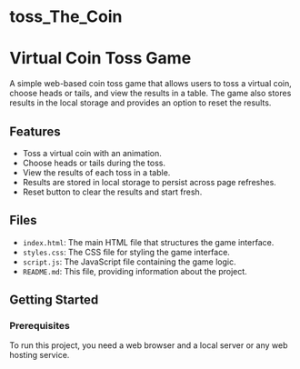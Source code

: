 # toss_The_Coin
# Virtual Coin Toss Game

A simple web-based coin toss game that allows users to toss a virtual coin, choose heads or tails, and view the results in a table. The game also stores results in the local storage and provides an option to reset the results.

## Features

- Toss a virtual coin with an animation.
- Choose heads or tails during the toss.
- View the results of each toss in a table.
- Results are stored in local storage to persist across page refreshes.
- Reset button to clear the results and start fresh.

## Files

- `index.html`: The main HTML file that structures the game interface.
- `styles.css`: The CSS file for styling the game interface.
- `script.js`: The JavaScript file containing the game logic.
- `README.md`: This file, providing information about the project.

## Getting Started

### Prerequisites

To run this project, you need a web browser and a local server or any web hosting service.
